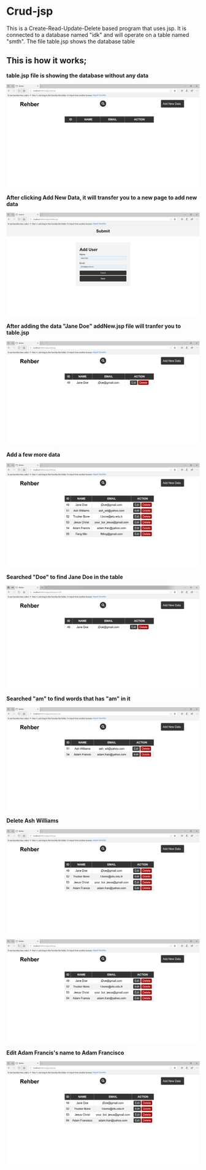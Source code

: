 # Crud-jsp

This is a Create-Read-Update-Delete based program that uses jsp. It is connected to a database named "idk" and will operate on a table named "smth".
The file table.jsp shows the database table 


## This is how it works;

 **table.jsp file is showing the database without any data**
  
   ![](img/blank.png)
  
  
  **After clicking Add New Data, it will transfer you to a new page to add new data**
  
   ![](img/addNewData.png)
  
  **After adding the data "Jane Doe" addNew.jsp file will tranfer you to table.jsp**
  
   ![](img/afterAddingNewData.png)
  
  **Add a few more data**
  
   ![](img/addedFewMoreData.png)
  
  **Searched "Doe" to find Jane Doe in the table**
  
   ![](img/searchedDOE.png)
  
  **Searched "am" to find words that has "am" in it**
  
   ![](img/searched-AM-.png)
  
  **Delete Ash Williams**
  
   ![](img/delete.png)
  
   ![](img/afterDelete.png)
  
  **Edit Adam Francis's name to Adam Francisco**
  
   ![](img/afterEdit.png)


